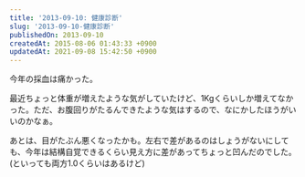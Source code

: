 ```yaml
---
title: '2013-09-10: 健康診断'
slug: '2013-09-10-健康診断'
publishedOn: 2013-09-10
createdAt: 2015-08-06 01:43:33 +0900
updatedAt: 2021-09-08 15:42:50 +0900
---
```

今年の採血は痛かった。

最近ちょっと体重が増えたような気がしていたけど、1Kgくらいしか増えてなかった。ただ、お腹回りがたるんできたような気はするので、なにかしたほうがいいのかなぁ。

あとは、目がたぶん悪くなったかも。左右で差があるのはしょうがないにしても、今年は結構自覚できるくらい見え方に差があってちょっと凹んだのでした。(といっても両方1.0くらいはあるけど)
